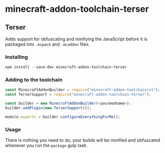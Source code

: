 # minecraft-addon-toolchain-terser

## Terser
Adds support for obfuscating and minifying the JavaScript before it is packaged into `.mcpack` and `.mcaddon` files.

### Installing
```powershell
npm install --save-dev minecraft-addon-toolchain-terser
```

### Adding to the toolchain
```javascript
const MinecraftAddonBuilder = require("minecraft-addon-toolchain/v1");
const TerserSupport = require("minecraft-addon-toolchain-terser");

const builder = new MinecraftAddonBuilder(<yourmodname>);
builder.addPlugin(new TerserSupport());

module.exports = builder.configureEverythingForMe();
```

### Usage
There is nothing you need to do, your builds will be minified and obfuscated whenever you run the `package` gulp task.
